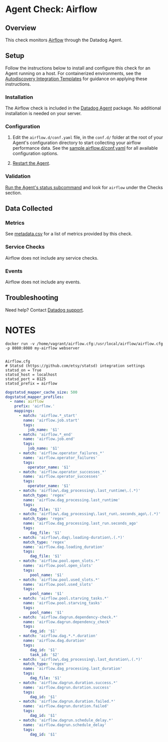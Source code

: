 # Agent Check: Airflow

## Overview

This check monitors [Airflow][1] through the Datadog Agent.

## Setup

Follow the instructions below to install and configure this check for an Agent running on a host. For containerized environments, see the [Autodiscovery Integration Templates][2] for guidance on applying these instructions.

### Installation

The Airflow check is included in the [Datadog Agent][2] package.
No additional installation is needed on your server.

### Configuration

1. Edit the `airflow.d/conf.yaml` file, in the `conf.d/` folder at the root of your Agent's configuration directory to start collecting your airflow performance data. See the [sample airflow.d/conf.yaml][3] for all available configuration options.

2. [Restart the Agent][4].

### Validation

[Run the Agent's status subcommand][5] and look for `airflow` under the Checks section.

## Data Collected

### Metrics

See [metadata.csv][6] for a list of metrics provided by this check.

### Service Checks

Airflow does not include any service checks.

### Events

Airflow does not include any events.

## Troubleshooting

Need help? Contact [Datadog support][7].

[1]: **LINK_TO_INTEGRATION_SITE**
[2]: https://docs.datadoghq.com/agent/autodiscovery/integrations
[3]: https://github.com/DataDog/integrations-core/blob/master/airflow/datadog_checks/airflow/data/conf.yaml.example
[4]: https://docs.datadoghq.com/agent/guide/agent-commands/?tab=agentv6#start-stop-and-restart-the-agent
[5]: https://docs.datadoghq.com/agent/guide/agent-commands/?tab=agentv6#agent-status-and-information
[6]: https://github.com/DataDog/integrations-core/blob/master/airflow/metadata.csv
[7]: https://docs.datadoghq.com/help


















# NOTES

```
docker run -v /home/vagrant/airflow.cfg:/usr/local/airflow/airflow.cfg -p 8080:8080 my-airflow webserver


Airflow.cfg
# Statsd (https://github.com/etsy/statsd) integration settings
statsd_on = True
statsd_host = localhost
statsd_port = 8125
statsd_prefix = airflow

```

```yaml
dogstatsd_mapper_cache_size: 500
dogstatsd_mapper_profiles:
  - name: airflow
    prefix: 'airflow.'
    mappings:
      - match: 'airflow.*_start'
        name: 'airflow.job.start'
        tags:
          job_name: '$1'
      - match: 'airflow.*_end'
        name: 'airflow.job.end'
        tags:
          job_name: '$1'
      - match: 'airflow.operator_failures_*'
        name: 'airflow.operator_failures'
        tags:
          operator_name: '$1'
      - match: 'airflow.operator_successes_*'
        name: 'airflow.operator_successes'
        tags:
          operator_name: '$1'
      - match: 'airflow\.dag_processing\.last_runtime\.(.*)'
        match_type: 'regex'
        name: 'airflow.dag_processing.last_runtime'
        tags:
           dag_file: '$1'
      - match: 'airflow\.dag_processing\.last_run\.seconds_ago\.(.*)'
        match_type: 'regex'
        name: 'airflow.dag_processing.last_run.seconds_ago'
        tags:
           dag_file: '$1'
      - match: 'airflow\.dag\.loading-duration\.(.*)'
        match_type: 'regex'
        name: 'airflow.dag.loading_duration'
        tags:
           dag_file: '$1'
      - match: 'airflow.pool.open_slots.*'
        name: 'airflow.pool.open_slots'
        tags:
           pool_name: '$1'
      - match: 'airflow.pool.used_slots.*'
        name: 'airflow.pool.used_slots'
        tags:
           pool_name: '$1'
      - match: 'airflow.pool.starving_tasks.*'
        name: 'airflow.pool.starving_tasks'
        tags:
           pool_name: '$1'
      - match: 'airflow.dagrun.dependency-check.*'
        name: 'airflow.dagrun.dependency_check'
        tags:
           dag_id: '$1'
      - match: 'airflow.dag.*.*.duration'
        name: 'airflow.dag.duration'
        tags:
           dag_id: '$1'
           task_id: '$2'
      - match: 'airflow\.dag_processing\.last_duration\.(.*)'
        match_type: 'regex'
        name: 'airflow.dag_processing.last_duration'
        tags:
           dag_file: '$1'
      - match: 'airflow.dagrun.duration.success.*'
        name: 'airflow.dagrun.duration.success'
        tags:
           dag_id: '$1'
      - match: 'airflow.dagrun.duration.failed.*'
        name: 'airflow.dagrun.duration.failed'
        tags:
           dag_id: '$1'
      - match: 'airflow.dagrun.schedule_delay.*'
        name: 'airflow.dagrun.schedule_delay'
        tags:
           dag_id: '$1'
```
